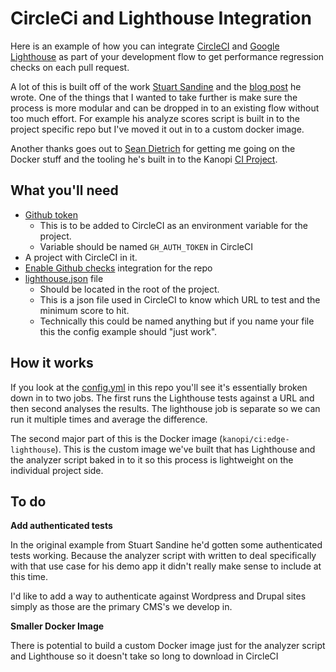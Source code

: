 # CircleCi and Lighthouse Integration 

Here is an example of how  you can integrate [CircleCI](https://circleci.com/) and [Google Lighthouse](https://github.com/GoogleChrome/lighthouse) as part of your development flow to get performance regression checks on each pull request.

A lot of this is built off of the work [Stuart Sandine](https://github.com/stuartsan) and the [blog post](https://stuartsandine.com/lighthouse-circle-ci/) he wrote. One of the things that I wanted to take further is make sure the process is more modular and can be dropped in to an existing flow without too much effort.  For example his analyze scores script is built in to the project specific repo but I've moved it out in to a custom docker image.       

Another thanks goes out to [Sean Dietrich](https://github.com/sean-e-dietrich) for getting me going on the Docker stuff and the tooling he's built in to the Kanopi [CI Project](https://github.com/kanopi/ci-tools).

## What you'll need

* [Github token](https://github.com/settings/tokens)
   * This is to be added to CircleCI as an environment variable for the project.
   * Variable should be named `GH_AUTH_TOKEN` in CircleCI
* A project with CircleCI in it.
* [Enable Github checks](https://circleci.com/docs/2.0/enable-checks/) integration for the repo
* [lighthouse.json](lighthouse.json) file
   * Should be located in the root of the project.
   * This is a json file used in CircleCI to know which URL to test and the minimum score to hit.
   * Technically this could be named anything but if you name your file this the config example should "just work".


## How it works

If you look at the [config.yml](.circleci/config.yml) in this repo you'll see it's essentially broken down in to two jobs.  The first runs the Lighthouse tests against a URL and then second analyses the results.  The lighthouse job is separate so we can run it multiple times and average the difference.

The second major part of this is the Docker image (`kanopi/ci:edge-lighthouse`).  This is the custom image we've built that has Lighthouse and the analyzer script baked in to it so this process is lightweight on the individual project side.

## To do

**Add authenticated tests**

In the original example from Stuart Sandine he'd gotten some authenticated tests working. Because the analyzer script with written to deal specifically with that use case for his demo app it didn't really make sense to include at this time.  

I'd like to add a way to authenticate against Wordpress and Drupal sites simply as those are the primary CMS's we develop in.

**Smaller Docker Image**

There is potential to build a custom Docker image just for the analyzer script and Lighthouse so it doesn't take so long to download in CircleCI 
